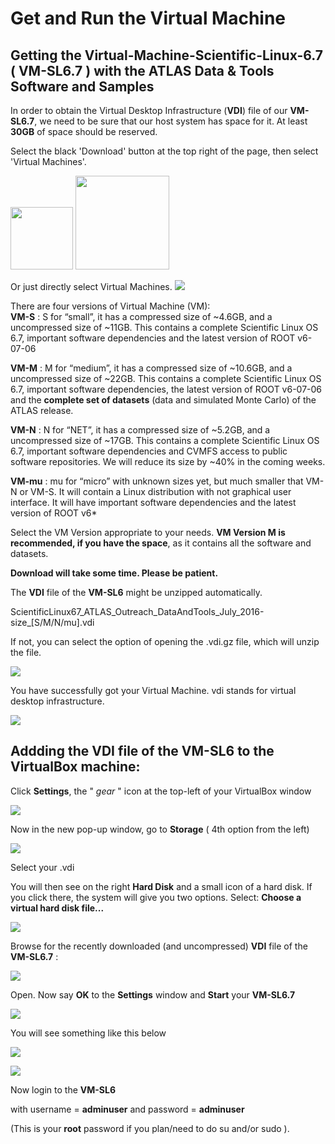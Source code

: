 # Get and Run the Virtual Machine


## Getting the Virtual-Machine-Scientific-Linux-6.7 ( **VM-SL6.7** ) with the **ATLAS Data & Tools Software and Samples**


In order to obtain the Virtual Desktop Infrastructure (**VDI**) file of our **VM-SL6.7**, we need to be sure that our host system has space for it.  At least **30GB** of space should be reserved.

Select the black 'Download' button at the top right of the page, then select 'Virtual Machines'.  

<img src="./pictures/Download.jpg" width="100" />
<img src="./pictures/VMbutton.jpg" width="150" /> 

Or just directly select Virtual Machines.
![](NewPictures/VirtualMachineSelected.png)

There are four versions of Virtual Machine (VM):  
**VM-S** 
: S for “small”, it has a compressed size of ~4.6GB, and a uncompressed size of ~11GB. This contains a complete Scientific Linux OS 6.7, important software dependencies and the latest version of ROOT v6-07-06

**VM-M** 
: M for “medium”, it has a compressed size of ~10.6GB, and a uncompressed size of ~22GB. This contains a complete Scientific Linux OS 6.7, important software dependencies, the latest version of ROOT v6-07-06 and the **complete set of datasets** (data and simulated Monte Carlo) of the ATLAS release.

**VM-N**
: N for “NET”, it has a compressed size of ~5.2GB, and a uncompressed size of ~17GB. This contains a complete Scientific Linux OS 6.7, important software dependencies and CVMFS access to public software repositories. We will reduce its size by ~40% in the coming weeks.

**VM-mu**
: mu for “micro” with unknown sizes yet, but much smaller that VM-N or VM-S. It will contain a Linux distribution with not graphical user interface. It will have important software dependencies and the latest version of ROOT v6*

Select the VM Version appropriate to your needs.  **VM Version M is recommended, if you have the space**, as it contains all the software and datasets.

**Download will take some time.  Please be patient.**

The **VDI** file of the **VM-SL6**
might be unzipped automatically.

ScientificLinux67\_ATLAS\_Outreach\_DataAndTools\_July\_2016-size\_[S/M/N/mu].vdi 

If not, you can select the option of opening the .vdi.gz file, which will unzip the file.

![](NewPictures/DownloadVMS.jpg)


You have successfully got your Virtual Machine.
vdi stands for virtual desktop infrastructure.

![](NewPictures/orangeVDI.png)



## Addding the VDI file of the VM-SL6 to the VirtualBox machine: 

Click **Settings**, the " _gear_  " icon at the top-left of your VirtualBox window 


![](NewPictures/Settings.jpg)


Now in the new pop-up window, go to **Storage** ( 4th option from the left) 



![](NewPictures/Storage.jpg)

Select your .vdi

You will then see on the right **Hard Disk** and a small icon of a hard disk.  If you click there, the system will give you two options. 
Select: **Choose a virtual hard disk file...**


![](NewPictures/VirtualHardDisk.jpg)

Browse for the recently downloaded (and uncompressed) **VDI** file of the **VM-SL6.7** :


![](NewPictures/Choosevdi.jpg)

Open.
Now say **OK** to the **Settings** window and **Start** your **VM-SL6.7**   

![](NewPictures/Start.jpg)

You will see something like this below



![](NewPictures/DataAndToolsRunning.jpg)


![](NewPictures/VM-SL6.jpg)

Now login to the **VM-SL6** 

with username = **adminuser** and password = **adminuser**

(This is your **root** password if you plan/need to do su and/or sudo ).

